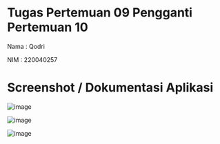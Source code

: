 # Tugas Pertemuan 09 Pengganti Pertemuan 10

Nama : Qodri

NIM  : 220040257

# Screenshot / Dokumentasi Aplikasi

![image](https://github.com/user-attachments/assets/81cd22b5-1015-4d7b-800c-3473dfeabd77)


![image](https://github.com/user-attachments/assets/29656c39-60ad-4bb1-a11f-72b0d3471c1c)


![image](https://github.com/user-attachments/assets/94742966-ba9c-4023-9270-c44321e61a6e)
